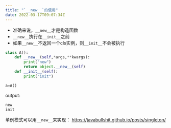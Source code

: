 ```yaml
---
title: "`__new__`的使用"
date: 2022-03-17T09:07:34Z
---
```


 - 准确来说，`__new__`才是构造函数
 - `__new__`执行在`__init__`之前
 - 如果`__new__`不返回一个cls实例，则`__init__`不会被执行

```python
class A():
    def __new__(self,*args,**kwargs):
        print("new")
        return object.__new__(self)
    def __init__(self):
        print("init")

a=A()
```
output:
```bash
new
init
```

单例模式可以用`__new__`来实现： https://javabullshit.github.io/posts/singleton/
